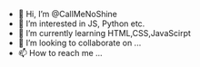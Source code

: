 - 👋 Hi, I’m @CallMeNoShine
- 👀 I’m interested in JS, Python etc.
- 🌱 I’m currently learning HTML,CSS,JavaScirpt
- 💞️ I’m looking to collaborate on ...
- 📫 How to reach me ...

<!---
CallMeNoShine/CallMeNoShine is a ✨ special ✨ repository because its `README.md` (this file) appears on your GitHub profile.
You can click the Preview link to take a look at your changes.
--->
